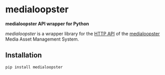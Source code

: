 # medialoopster

**medialoopster API wrapper for Python**

_medialoopster_ is a wrapper library for the [HTTP API](https://docs.medialoopster.com/api) of the
[medialoopster](https://www.medialoopster.com/) Media Asset Management System.


## Installation

```bash
pip install medialoopster
```
